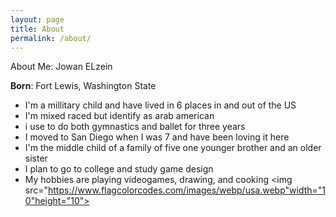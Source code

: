 ```yaml
---
layout: page
title: About
permalink: /about/
---
```


About Me: Jowan ELzein

**Born**: Fort Lewis, Washington State
- I'm a millitary child and have lived in 6 places in and out of the US
- I'm mixed raced but identify as arab american
- i use to do both gymnastics and ballet for three years 
- I moved to San Diego when I was 7 and have been loving it here
- I'm the middle child of a family of five one younger brother and an older sister
- I plan to go to college and study game design 
- My hobbies are playing videogames, drawing, and cooking
 <img src="https://www.flagcolorcodes.com/images/webp/usa.webp"width="10"height="10">